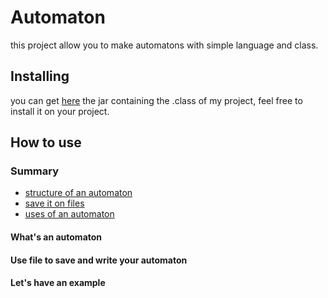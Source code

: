# Automaton
this project allow you to make automatons with simple language and class.

## Installing 
you can get [here]() the jar containing the .class of my project, feel free to install it on your project.

## How to use

### Summary
- [structure of an automaton](#whats-an-automaton)
- [save it on files](use-file-to-save-and-write-your-automaton)
- [uses of an automaton](lets-have-an-example)



#### What's an automaton 


#### Use file to save and write your automaton


#### Let's have an example











